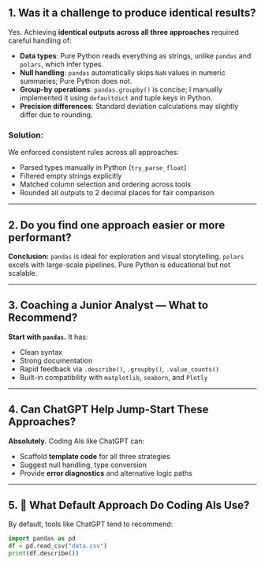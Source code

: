 ## 1. Was it a challenge to produce identical results?

Yes. Achieving **identical outputs across all three approaches** required careful handling of:

- **Data types**: Pure Python reads everything as strings, unlike `pandas` and `polars`, which infer types.
- **Null handling**: `pandas` automatically skips `NaN` values in numeric summaries; Pure Python does not.
- **Group-by operations**: `pandas.groupby()` is concise; I manually implemented it using `defaultdict` and tuple keys in Python.
- **Precision differences**: Standard deviation calculations may slightly differ due to rounding.

### Solution:
We enforced consistent rules across all approaches:
- Parsed types manually in Python (`try_parse_float`)
- Filtered empty strings explicitly
- Matched column selection and ordering across tools
- Rounded all outputs to 2 decimal places for fair comparison

---

## 2. Do you find one approach easier or more performant?
**Conclusion:** `pandas` is ideal for exploration and visual storytelling. `polars` excels with large-scale pipelines. Pure Python is educational but not scalable.

---

## 3. Coaching a Junior Analyst — What to Recommend?

**Start with `pandas`.** It has:
- Clean syntax
- Strong documentation
- Rapid feedback via `.describe()`, `.groupby()`, `.value_counts()`
- Built-in compatibility with `matplotlib`, `seaborn`, and `Plotly`

---

## 4. Can ChatGPT Help Jump-Start These Approaches?

**Absolutely.** Coding AIs like ChatGPT can:
- Scaffold **template code** for all three strategies
- Suggest null handling, type conversion
- Provide **error diagnostics** and alternative logic paths

---

## 5. 🤔 What Default Approach Do Coding AIs Use?

By default, tools like ChatGPT tend to recommend:

```python
import pandas as pd
df = pd.read_csv("data.csv")
print(df.describe())
